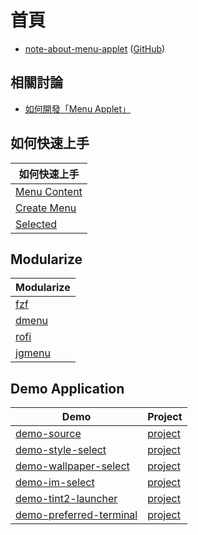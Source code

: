 

# 首頁

* [note-about-menu-applet](https://samwhelp.github.io/note-about-menu-applet/) ([GitHub](https://github.com/samwhelp/note-about-menu-applet))


## 相關討論

* [如何開發「Menu Applet」](https://www.ubuntu-tw.org/modules/newbb/viewtopic.php?post_id=364454#forumpost364454)


## 如何快速上手

| 如何快速上手 |
| --- |
| [Menu Content](https://samwhelp.github.io/note-about-menu-applet/read/start/menu-content.html) |
| [Create Menu](https://samwhelp.github.io/note-about-menu-applet/read/start/create-menu.html) |
| [Selected](https://samwhelp.github.io/note-about-menu-applet/read/start/selected.html)


## Modularize

| Modularize |
| --- |
| [fzf](https://samwhelp.github.io/note-about-menu-applet/read/start/modularize/fzf.html) |
| [dmenu](https://samwhelp.github.io/note-about-menu-applet/read/start/modularize/dmenu.html) |
| [rofi](https://samwhelp.github.io/note-about-menu-applet/read/start/modularize/rofi.html) |
| [jgmenu](https://samwhelp.github.io/note-about-menu-applet/read/start/modularize/jgmenu.html) |


## Demo Application

| Demo | Project |
| --- | --- |
| [demo-source](https://samwhelp.github.io/note-about-menu-applet/read/demo/demo-source.html) | [project](https://github.com/samwhelp/note-about-menu-applet/tree/gh-pages/_demo/prototype/menu-applet/demo-application/demo-source) |
| [demo-style-select](https://samwhelp.github.io/note-about-menu-applet/read/demo/demo-style-select.html) | [project](https://github.com/samwhelp/note-about-menu-applet/tree/gh-pages/_demo/prototype/menu-applet/demo-application/demo-style-select) |
| [demo-wallpaper-select](https://samwhelp.github.io/note-about-menu-applet/read/demo/demo-wallpaper-select.html) | [project](https://github.com/samwhelp/note-about-menu-applet/tree/gh-pages/_demo/prototype/menu-applet/demo-application/demo-wallpaper-select) |
| [demo-im-select](https://samwhelp.github.io/note-about-menu-applet/read/demo/demo-im-select.html) | [project](https://github.com/samwhelp/note-about-menu-applet/tree/gh-pages/_demo/prototype/menu-applet/demo-application/demo-im-select) |
| [demo-tint2-launcher](https://samwhelp.github.io/note-about-menu-applet/read/demo/demo-tint2-launcher.html) | [project](https://github.com/samwhelp/note-about-menu-applet/tree/gh-pages/_demo/prototype/menu-applet/demo-application/demo-tint2-launcher) |
| [demo-preferred-terminal](https://samwhelp.github.io/note-about-menu-applet/read/demo/demo-preferred-terminal.html) | [project](https://github.com/samwhelp/note-about-menu-applet/tree/gh-pages/_demo/prototype/menu-applet/demo-application/demo-preferred-terminal) |
